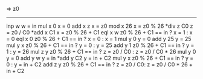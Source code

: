 => z0
****
inp w           w = in
mul x 0         x = 0
add x z         x = z0
mod x 26        x = z0 % 26
*div z C0       z = z0 / C0
*add x C1       x = z0 % 26 + C1
eql x w         z0 % 26 + C1 == in ? x = 1 : x = 0
eql x 0         z0 % 26 + C1 == in ? x = 0 : x = 1
mul y 0         y = 0
add y 25        y = 25
mul y x         z0 % 26 + C1 == in ? y = 0 : y = 25
add y 1         z0 % 26 + C1 == in ? y = 1 : y = 26
mul z y         z0 % 26 + C1 == in ? z = z0 / C0 : z = z0 / C0 * 26
mul y 0         y = 0
add y w         y = in
*add y C2       y = in + C2
mul y x         z0 % 26 + C1 == in ? y = 0 : y = in + C2
add z y         z0 % 26 + C1 == in ? z = z0 / C0: z = z0 / C0 * 26 + in + C2